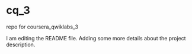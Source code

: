 # cq_3
repo for coursera_qwiklabs_3

I am editing the README file. Adding some more details about the project description.

